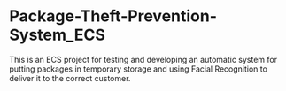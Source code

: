 # Package-Theft-Prevention-System_ECS
This is an ECS project for testing and developing an automatic system for putting packages in temporary storage and using Facial Recognition to deliver it to the correct customer.
